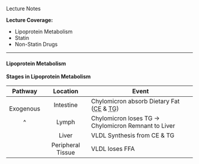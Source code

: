 Lecture Notes

**Lecture Coverage:**
- Lipoprotein Metabolism
- Statin
- Non-Statin Drugs

---
#### **Lipoprotein Metabolism**
**Stages in Lipoprotein Metabolism**

|    Pathway    |     Location      | Event                                                                                                             |
| :-----------: | :---------------: | ----------------------------------------------------------------------------------------------------------------- |
| <br>Exogenous |     Intestine     | Chylomicron absorb Dietary Fat (<abbr Title="Cholesteryl Ester">CE</abbr> & <abbr Title="Triglyceride">TG</abbr>) |
|       ^       |       Lymph       | Chylomicron loses TG → Chylomicron Remnant to Liver                                                               |
|               |       Liver       | VLDL Synthesis from CE & TG                                                                                       |
|               | Peripheral Tissue | VLDL loses FFA                                                                                                    |

